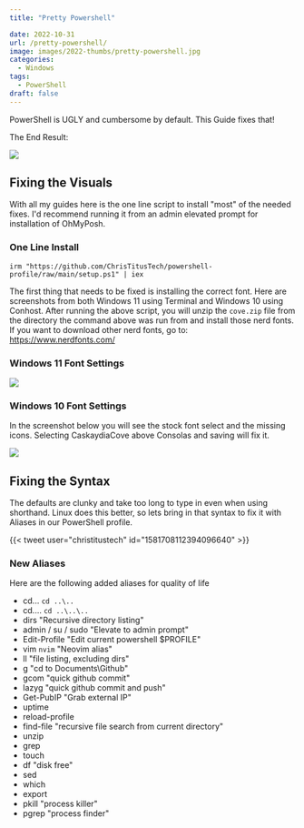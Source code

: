 ```yaml
---
title: "Pretty Powershell"

date: 2022-10-31
url: /pretty-powershell/
image: images/2022-thumbs/pretty-powershell.jpg
categories:
  - Windows
tags:
  - PowerShell
draft: false
---
```

PowerShell is UGLY and cumbersome by default. This Guide fixes that!
<!--more-->

The End Result:

![](/images/2022/pretty-powershell/end-result.png)

## Fixing the Visuals

With all my guides here is the one line script to install "most" of the needed fixes. I'd recommend running it from an admin elevated prompt for installation of OhMyPosh.

### One Line Install

```
irm "https://github.com/ChrisTitusTech/powershell-profile/raw/main/setup.ps1" | iex
```

The first thing that needs to be fixed is installing the correct font. Here are screenshots from both Windows 11 using Terminal and Windows 10 using Conhost. After running the above script, you will unzip the `cove.zip` file from the directory the command above was run from and install those nerd fonts. If you want to download other nerd fonts, go to: <https://www.nerdfonts.com/>

### Windows 11 Font Settings

![](/images/2022/pretty-powershell/win11.png)

### Windows 10 Font Settings

In the screenshot below you will see the stock font select and the missing icons. Selecting CaskaydiaCove above Consolas and saving will fix it. 

![](/images/2022/pretty-powershell/win10.png)

## Fixing the Syntax

The defaults are clunky and take too long to type in even when using shorthand. Linux does this better, so lets bring in that syntax to fix it with Aliases in our PowerShell profile.

{{< tweet user="christitustech" id="1581708112394096640" >}}

### New Aliases

Here are the following added aliases for quality of life

- cd... `cd ..\..`
- cd.... `cd ..\..\..`
- dirs "Recursive directory listing"
- admin / su / sudo "Elevate to admin prompt"
- Edit-Profile "Edit current powershell $PROFILE"
- vim `nvim` "Neovim alias"
- ll "file listing, excluding dirs"
- g "cd to Documents\Github"
- gcom "quick github commit"
- lazyg "quick github commit and push"
- Get-PubIP "Grab external IP"
- uptime
- reload-profile
- find-file "recursive file search from current directory"
- unzip
- grep
- touch
- df "disk free"
- sed
- which
- export
- pkill "process killer"
- pgrep "process finder"


